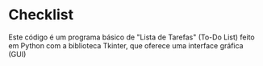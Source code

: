 # Checklist
Este código é um programa básico de "Lista de Tarefas" (To-Do List) feito em Python com a biblioteca Tkinter, que oferece uma interface gráfica (GUI)

